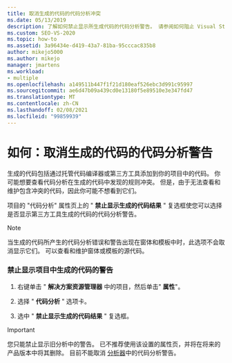 ```yaml
---
title: 取消生成的代码的代码分析冲突
ms.date: 05/13/2019
description: 了解如何禁止显示所生成代码的代码分析警告。 请参阅如何阻止 Visual Studio 显示有关生成的代码的旧分析警告。
ms.custom: SEO-VS-2020
ms.topic: how-to
ms.assetid: 3a96434e-d419-43a7-81ba-95cccac835b8
author: mikejo5000
ms.author: mikejo
manager: jmartens
ms.workload:
- multiple
ms.openlocfilehash: a149511b447f1f21d180eaf526ebc3d991c95997
ms.sourcegitcommit: ae6d47b09a439cd0e13180f5e89510e3e347fd47
ms.translationtype: MT
ms.contentlocale: zh-CN
ms.lasthandoff: 02/08/2021
ms.locfileid: "99859939"
---
```

# <a name="how-to-suppress-code-analysis-warnings-for-generated-code"></a>如何：取消生成的代码的代码分析警告

生成的代码包括通过托管代码编译器或第三方工具添加到你的项目中的代码。 你可能想要查看代码分析在生成的代码中发现的规则冲突。 但是，由于无法查看和维护包含冲突的代码，因此你可能不想看到它们。

项目的 "代码分析" 属性页上的 " **禁止显示生成的代码结果** " 复选框使您可以选择是否显示第三方工具生成的代码的代码分析警告。

> [!NOTE]
> 当生成的代码所产生的代码分析错误和警告出现在窗体和模板中时，此选项不会取消显示它们。 可以查看和维护窗体或模板的源代码。

### <a name="to-suppress-warnings-for-generated-code-in-a-project"></a>禁止显示项目中生成的代码的警告

1. 右键单击 " **解决方案资源管理器** 中的项目，然后单击" **属性**"。

2. 选择 " **代码分析** " 选项卡。

3. 选中 " **禁止显示生成的代码结果** " 复选框。

> [!IMPORTANT]
> 您只能禁止显示旧分析中的警告。 已不推荐使用该设置的属性页，并将在将来的产品版本中将其删除。 目前不能取消 [分析器](roslyn-analyzers-overview.md)中的代码分析警告。

